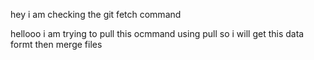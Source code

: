 hey i am checking the git fetch command





hellooo i am trying to pull this ocmmand using pull so i will get this data formt then merge files

